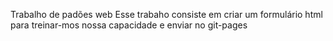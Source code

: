 Trabalho de padões web
Esse trabaho consiste em criar um formulário html para treinar-mos nossa capacidade e enviar no git-pages
